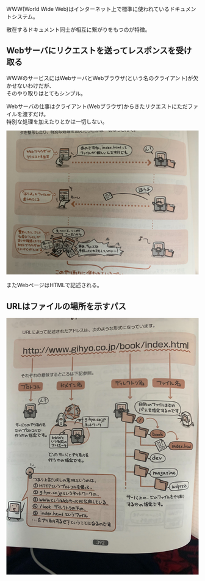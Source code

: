 WWW(World Wide Web)はインターネット上で標準に使われているドキュメントシステム。  

散在するドキュメント同士が相互に繋がりをもつのが特徴。


## Webサーバにリクエストを送ってレスポンスを受け取る

WWWのサービスにはWebサーバとWebブラウザ(という名のクライアント)が欠かせないわけだが、  
そのやり取りはとてもシンプル。

Webサーバの仕事はクライアント(Webブラウザ)からきたリクエストにただファイルを渡すだけ。  
特別な処理を加えたりとかは一切しない。

![](../image/12-7-1.jpg)

またWebページはHTMLで記述される。

## URLはファイルの場所を示すパス

![](../image/12-7-2.jpg)